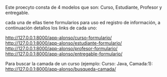 Este proecyto consta de 4 modelos que son:
Curso, Estudiante, Profesor y entregable.

cada una de ellas tiene formularios para uso ed registro de información, 
a continuación detallos los links de cada uno:

http://127.0.0.1:8000/app-alonso/curso-formulario/
http://127.0.0.1:8000/app-alonso/estudiante-formulario/
http://127.0.0.1:8000/app-alonso/profesor-formulario/
http://127.0.0.1:8000/app-alonso/entregable-formulario/

Para buscar la camada de un curso (ejemplo: Curso: Java,  Camada:1):
http://127.0.0.1:8000/app-alonso/busqueda-camada/